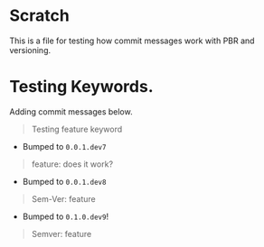 # Scratch

This is a file for testing how commit messages work
with PBR and versioning.

# Testing Keywords.

Adding commit messages below.

> Testing feature keyword
- Bumped to `0.0.1.dev7`

> feature: does it work?
- Bumped to `0.0.1.dev8`

> Sem-Ver: feature
- Bumped to `0.1.0.dev9`!

> Semver: feature
